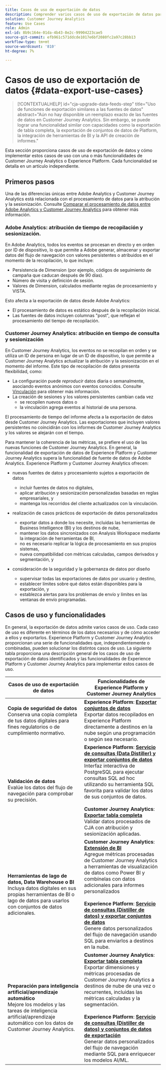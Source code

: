 ```yaml
---
title: Casos de uso de exportación de datos
description: Comprender varios casos de uso de exportación de datos para Customer Journey Analytics
solution: Customer Journey Analytics
feature: Use Cases
role: Admin
exl-id: 8b9c164e-01da-4b43-8e2c-99904223cae5
source-git-commit: efb961c571ddcde1017e6bf2080fc2a97c28bb13
workflow-type: tm+mt
source-wordcount: '810'
ht-degree: 7%

---
```


# Casos de uso de exportación de datos {#data-export-use-cases}

<!-- This contextual help is for the upgrade checklist -->

<!-- markdownlint-disable MD034 -->

>[!CONTEXTUALHELP]
>id="cja-upgrade-data-feeds-step"
>title="Uso de funciones de exportación similares a las fuentes de datos"
>abstract="Aún no hay disponible un reemplazo exacto de las fuentes de datos en Customer Journey Analytics. Sin embargo, se puede lograr una funcionalidad similar con capacidades como la exportación de tabla completa, la exportación de conjuntos de datos de Platform, la integración de herramientas de BI y la API de creación de informes."

<!-- markdownlint-enable MD034 -->

Esta sección proporciona casos de uso de exportación de datos y cómo implementar estos casos de uso con una o más funcionalidades de Customer Journey Analytics o Experience Platform. Cada funcionalidad se detalla en un artículo independiente.

## Primeros pasos

Una de las diferencias únicas entre Adobe Analytics y Customer Journey Analytics está relacionada con el procesamiento de datos para la atribución y la sesionización. Consulte [Comparar el procesamiento de datos entre Adobe Analytics y Customer Journey Analytics](/help/getting-started/aa-vs-cja/data-processing-comparisons.md) para obtener más información.

### Adobe Analytics: atribución de tiempo de recopilación y sesionización.

En Adobe Analytics, todos los eventos se procesan en directo y en orden por ID de dispositivo, lo que permite a Adobe generar, almacenar y exportar datos del flujo de navegación con valores persistentes o atribuidos en el momento de la recopilación, lo que incluye:

* Persistencia de Dimension (por ejemplo, códigos de seguimiento de campaña que caducan después de 90 días).
* Número de visita y definición de sesión.
* Valores de Dimension, calculados mediante reglas de procesamiento y VISTA.

Esto afecta a la exportación de datos desde Adobe Analytics:

* El procesamiento de datos es estático después de la recopilación inicial.
* Las fuentes de datos incluyen columnas &quot;post&quot;, que reflejan el procesamiento del tiempo de recopilación.


### Customer Journey Analytics: atribución en tiempo de consulta y sesionización

En Customer Journey Analytics, los eventos no se recopilan en orden y se utiliza un ID de persona en lugar de un ID de dispositivo, lo que permite a Customer Journey Analytics actualizar la atribución y la sesionización en el momento del informe. Este tipo de recopilación de datos presenta flexibilidad, como:

* La configuración puede _reproducir_ datos diaria o semanalmente, asociando eventos anónimos con eventos conocidos. Consulte [Vinculación](../../stitching/overview.md) para obtener más información.
* La creación de sesiones y los valores persistentes cambian cada vez
   * se recopilen nuevos datos o
   * la vinculación agrega eventos al historial de una persona.

El procesamiento de tiempo del informe afecta a la exportación de datos desde Customer Journey Analytics. Las exportaciones que incluyen valores persistentes no coincidirán con los informes de Customer Journey Analytics y los valores se alejarán con el tiempo.

Para mantener la coherencia de las métricas, se prefiere el uso de las nuevas funciones de Customer Journey Analytics. En general, la funcionalidad de exportación de datos de Experience Platform y Customer Journey Analytics supera la funcionalidad de fuente de datos de Adobe Analytics. Experience Platform y Customer Journey Analytics ofrecen:

* nuevas fuentes de datos y procesamiento sujetos a exportación de datos

   * incluir fuentes de datos no digitales,
   * aplicar atribución y sesionización personalizadas basadas en reglas empresariales, y
   * mantenga los recorridos del cliente actualizados con la vinculación.

* realización de casos prácticos de exportación de datos personalizados

   * exportar datos a donde los necesite, incluidas las herramientas de Business Intelligence (BI) y los destinos de nube,
   * mantener los datos sincronizados con Analysis Workspace mediante la integración de herramientas de BI,
   * no es necesario replicar la lógica de procesamiento en sus propios sistemas,
   * nueva compatibilidad con métricas calculadas, campos derivados y segmentación, y

* consideración de la seguridad y la gobernanza de datos por diseño

   * supervisar todas las exportaciones de datos por usuario y destino,
   * establecer límites sobre qué datos están disponibles para la exportación, y
   * establezca alertas para los problemas de envío y límites en las ventanas de envío programadas.


## Casos de uso y funcionalidades

En general, la exportación de datos admite varios casos de uso. Cada caso de uso es diferente en términos de los datos necesarios y de cómo acceder a ellos y exportarlos. Experience Platform y Customer Journey Analytics proporcionan una serie de funcionalidades que, independientemente o combinadas, pueden solucionar los distintos casos de uso. La siguiente tabla proporciona una descripción general de los casos de uso de exportación de datos identificados y las funcionalidades de Experience Platform y Customer Journey Analytics para implementar estos casos de uso.

| Casos de uso de exportación de datos | Funcionalidades de Experience Platform y Customer Journey Analytics |
|---|---|
| **Copia de seguridad de datos**<br/> Conserva una copia completa de tus datos digitales para fines regulatorios o de cumplimiento normativo. | **Experience Platform**: [**Exportar conjuntos de datos**](export-datasets.md)<br/> Exportar datos recopilados en Experience Platform directamente a destinos en la nube según una programación o según sea necesario. |
| **Validación de datos**<br/> Evalúe los datos del flujo de navegación para comprobar su precisión. | **Experience Platform**: [**Servicio de consultas (Data Distiller) y exportar conjuntos de datos**](queryservice-export-datasets.md)<br/> Interfaz interactiva de PostgreSQL para ejecutar consultas SQL ad hoc utilizando su herramienta SQL favorita para validar los datos de sus conjuntos de datos.<br/><br/>**Customer Journey Analytics**: [**Exportar tabla completa**](export-full-table.md)<br/> Validar datos procesados de CJA con atribución y sesionización aplicadas. |
| **Herramientas de lago de datos, Data Warehouse o BI**<br/> Incluya datos digitales en sus propias herramientas de BI o lago de datos para usarlos con conjuntos de datos adicionales. | **Customer Journey Analytics**: [**Extensión de BI**](bi-extension.md)<br/> Agregue métricas procesadas de Customer Journey Analytics a herramientas de visualización de datos como Power BI y combínelas con datos adicionales para informes personalizados <br/><br/>**Experience Platform**: [**Servicio de consultas (Distiller de datos) y exportar conjuntos de datos**](queryservice-export-datasets.md)<br> Genere datos personalizados del flujo de navegación usando SQL para enviarlos a destinos en la nube. |
| **Preparación para inteligencia artificial/aprendizaje automático**<br/> Mejore los modelos y las tareas de inteligencia artificial/aprendizaje automático con los datos de Customer Journey Analytics. | **Customer Journey Analytics**: [**Exportar tabla completa**](export-full-table.md)<br/> Exportar dimensiones y métricas procesadas de Customer Journey Analytics a destinos de nube de una vez o recurrentes, incluidas las métricas calculadas y la segmentación.<br/><br/>**Experience Platform**: [**Servicio de consultas (Distiller de datos) y conjuntos de datos de exportación**](queryservice-export-datasets.md)<br/> Generar datos personalizados del flujo de navegación mediante SQL para enriquecer los modelos AI/ML. |

